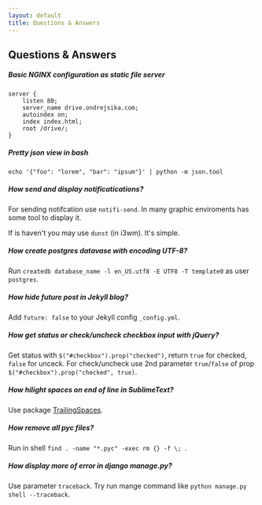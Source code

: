 ```yaml
---
layout: default
title: Questions & Answers
---
```


## Questions & Answers

##### Basic NGINX configuration as static file server

```
server {
    listen 80;
    server_name drive.ondrejsika.com;
    autoindex on;
    index index.html;
    root /drive/;
}
```

##### Pretty json view in bash

`echo '{"foo": "lorem", "bar": "ipsum"}' | python -m json.tool`

##### How send and display notificatications?

For sending notifcation use `notifi-send`. In many graphic enviroments has some tool to display it.

If is haven't you may use `dunst` (in i3wm). It's simple.

##### How create postgres datavase with encoding UTF-8?

Run `createdb database_name -l en_US.utf8 -E UTF8 -T template0` as user `postgres`.

##### How hide future post in Jekyll blog?

Add `future: false` to your Jekyll config `_config.yml`.

##### How get status or check/uncheck checkbox input with jQuery?

Get status with `$("#checkbox").prop("checked")`, return `true` for checked, `false` for unceck. For check/uncheck use 2nd parameter `true`/`false` of prop `$("#checkbox").prop("checked", true)`.

##### How hilight spaces on end of line in SublimeText?

Use package [TrailingSpaces](https://github.com/SublimeText/TrailingSpaces).

##### How remove all pyc files?

Run in shell `find . -name "*.pyc" -exec rm {} -f \; `.

##### How display more of error in django manage.py?

Use parameter `traceback`. Try run mange command like `python manage.py shell --traceback`.

